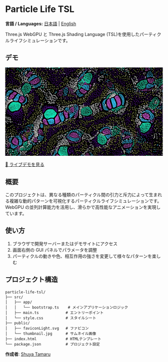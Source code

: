 # Particle Life TSL

**言語 / Languages:** [日本語](#) | [English](README_EN.md)

Three.js WebGPU と Three.js Shading Language (TSL)を使用したパーティクルライフシミュレーションです。

## デモ

[![Particle Life Demo](public/thumbnail.jpg)](https://shuya-tamaru.github.io/particle-life-tsl/)

[🚀 ライブデモを見る](https://shuya-tamaru.github.io/particle-life-tsl/)

## 概要

このプロジェクトは、異なる種類のパーティクル間の引力と斥力によって生まれる複雑な動的パターンを可視化するパーティクルライフシミュレーションです。WebGPU の並列計算能力を活用し、滑らかで高性能なアニメーションを実現しています。

## 使い方

1. ブラウザで開発サーバーまたはデモサイトにアクセス
2. 画面右側の GUI パネルでパラメータを調整
3. パーティクルの動きや色、相互作用の強さを変更して様々なパターンを楽しむ

## プロジェクト構造

```
particle-life-tsl/
├── src/
│   ├── app/
│   │   └── bootstrap.ts    # メインアプリケーションロジック
│   ├── main.ts            # エントリーポイント
│   └── style.css          # スタイルシート
├── public/
│   ├── faviconLight.svg   # ファビコン
│   └── thumbnail.jpg      # サムネイル画像
├── index.html             # HTMLテンプレート
└── package.json           # プロジェクト設定
```

**作成者**: [Shuya Tamaru](https://github.com/shuya-tamaru)
